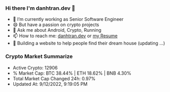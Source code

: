 ### Hi there I'm danhtran.dev 👋

- 🔭 I’m currently working as Senior Software Engineer
- 😄 But have a passion on crypto projects
- 💬 Ask me about Android, Crypto, Running 
- 📫 How to reach me: <a href="https://danhtran.dev" target="_blank">danhtran.dev</a> or <a href="Developer-Resume.pdf" target="_blank">my Resume</a>
- 🌱 Building a website to help people find their dream house (updating ...)

### Crypto Market Summarize
- Active Crypto: 12906
- % Market Cap: BTC 38.44% | ETH 18.62% | BNB 4.30%
- Total Market Cap Changed 24h: 0.97%
- Updated At: 9/12/2022, 9:19:05 PM
